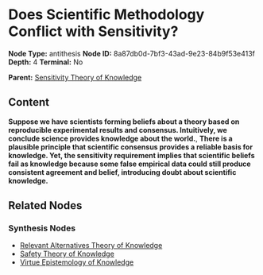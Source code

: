 # Does Scientific Methodology Conflict with Sensitivity?

**Node Type:** antithesis
**Node ID:** 8a87db0d-7bf3-43ad-9e23-84b9f53e413f
**Depth:** 4
**Terminal:** No

**Parent:** [Sensitivity Theory of Knowledge](sensitivity-theory-of-knowledge-synthesis-8d81417a-affd-4466-b0d9-ffe878bef2b1.md)

## Content

**Suppose we have scientists forming beliefs about a theory based on reproducible experimental results and consensus. Intuitively, we conclude science provides knowledge about the world.**, **There is a plausible principle that scientific consensus provides a reliable basis for knowledge. Yet, the sensitivity requirement implies that scientific beliefs fail as knowledge because some false empirical data could still produce consistent agreement and belief, introducing doubt about scientific knowledge.**

## Related Nodes

### Synthesis Nodes

- [Relevant Alternatives Theory of Knowledge](relevant-alternatives-theory-of-knowledge-synthesis-5eb92712-8471-4020-9d40-75140c6dbb3b.md)
- [Safety Theory of Knowledge](safety-theory-of-knowledge-synthesis-36c63ac7-ef77-48e3-a566-f338ed6241ee.md)
- [Virtue Epistemology of Knowledge](virtue-epistemology-of-knowledge-synthesis-304195b0-f5a4-44ae-afd7-ef2a7068125b.md)
